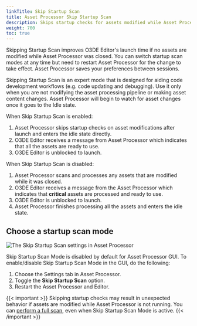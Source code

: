 ```yaml
---
linkTitle: Skip Startup Scan
title: Asset Processor Skip Startup Scan
description: Skips startup checks for assets modified while Asset Processor was closed.
weight: 700
toc: true
---
```


Skipping Startup Scan improves O3DE Editor's launch time if no assets are modified while Asset Processor was closed. You can switch startup scan modes at any time but need to restart Asset Processor for the change to take effect. Asset Processor saves your preferences between sessions.

Skipping Startup Scan is an expert mode that is designed for aiding code development workflows (e.g. code updating and debugging). Use it only when you are not modifying the asset processing pipeline or making asset content changes. Asset Processor will begin to watch for asset changes once it goes to the Idle state.

When Skip Startup Scan is enabled:
1. Asset Processor skips startup checks on asset modifications after launch and enters the idle state directly.
2. O3DE Editor receives a message from Asset Processor which indicates that all the assets are ready to use.
3. O3DE Editor is unblocked to launch.

When Skip Startup Scan is disabled:
1. Asset Processor scans and processes any assets that are modified while it was closed.
2. O3DE Editor receives a message from the Asset Processor which indicates that **critical** assets are processed and ready to use.
3. O3DE Editor is unblocked to launch.
4. Asset Processor finishes processing all the assets and enters the idle state.

## Choose a startup scan mode

![The Skip Startup Scan settings in Asset Processor](/images/user-guide/assets/asset-processor/skip-startup-scan-settings.png)

Skip Startup Scan Mode is disabled by default for Asset Processor GUI. To enable/disable Skip Startup Scan Mode in the GUI, do the following:
1. Choose the Settings tab in Asset Processor.
2. Toggle the **Skip Startup Scan** option.
3. Restart the Asset Processor and Editor.

{{< important >}}
Skipping startup checks may result in unexpected behavior if assets are modified while Asset Processor is not running.
You can [perform a full scan](/docs/user-guide/assets/asset-processor/faster-scanning/#perform-a-full-scan), even when Skip Startup Scan Mode is active.
{{< /important >}}
